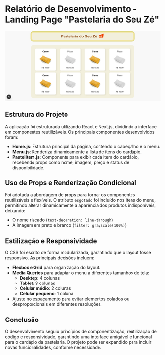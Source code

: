 # Relatório de Desenvolvimento - Landing Page "Pastelaria do Seu Zé"

![Print do site](public/print.jpg)

## Estrutura do Projeto
A aplicação foi estruturada utilizando React e Next.js, dividindo a interface em componentes reutilizáveis. Os principais componentes desenvolvidos foram:

- **Home.js**: Estrutura principal da página, contendo o cabeçalho e o menu.
- **Menu.js**: Renderiza dinamicamente a lista de itens do cardápio.
- **PastelItem.js**: Componente para exibir cada item do cardápio, recebendo props como nome, imagem, preço e status de disponibilidade.

## Uso de Props e Renderização Condicional
Foi adotada a abordagem de props para tornar os componentes reutilizáveis e flexíveis. O atributo `esgotado` foi incluído nos itens do menu, permitindo alterar dinamicamente a aparência dos produtos indisponíveis, deixando:

- O nome riscado (`text-decoration: line-through`)
- A imagem em preto e branco (`filter: grayscale(100%)`)

## Estilização e Responsividade
O CSS foi escrito de forma modularizada, garantindo que o layout fosse responsivo. As principais decisões incluem:

- **Flexbox e Grid** para organização do layout.
- **Media Queries** para adaptar o menu a diferentes tamanhos de tela:
  - **Desktop**: 4 colunas
  - **Tablet**: 3 colunas
  - **Celular médio**: 2 colunas
  - **Celular pequeno**: 1 coluna
- Ajuste no espaçamento para evitar elementos colados ou desproporcionais em diferentes resoluções.

## Conclusão
O desenvolvimento seguiu princípios de componentização, reutilização de código e responsividade, garantindo uma interface amigável e funcional para o cardápio da pastelaria. O projeto pode ser expandido para incluir novas funcionalidades, conforme necessidade.

